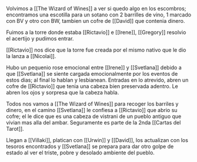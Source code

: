 Volvimos a [[The Wizard of Wines]] a ver si quedo algo en los escombros; encontramos una escotilla para un sotano con 2 barrilles de vino, 1 marcado con BV y otro con BW, tambien un cofre de [[David]] que contenia dinero.

Fuimos a la torre donde estaba [[Rictavio]] e [[Irene]], [[Gregory]] resolvio el acertijo y pudimos entrar.

[[Rictavio]] nos dice que la torre fue creada por el mismo nativo que le dio la lanza a [[Nicolai]].

Hubo un pequenio rose emocional entre [[Irene]] y [[Svetlana]] debido a que [[Svetlana]] se siente cargada emocionalmente por los eventos de estos dias; al final lo hablan y lesbianean. Entradas en lo atrevido, abren un cofre de [[Rictavio]] que tenia una cabeza bien preservada adentro. Le abren los ojos y sorpresa que la cabeza habla.

Todos nos vamos a [[The Wizard of Wines]] para recoger los barriles y dinero, en el camino [[Svetlana]] le confiesa a [[Rictavio]] que abrio su cofre; el le dice que es una cabeza de vistrani de un pueblo antiguo que vivian mas alla del ambar. Seguramente es parte de la 2nda [[Cartas del Tarot]].

Llegan a [[Villaki]], platican con [[Urwin]] y [[David]], los actualizan con los tesoros encontrados y [[Svetlana]] se prepara para dar otro golpe de estado al ver el triste, pobre y desolado ambiente del pueblo.

